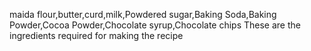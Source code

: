 maida flour,butter,curd,milk,Powdered sugar,Baking Soda,Baking Powder,Cocoa Powder,Chocolate syrup,Chocolate chips
These are the ingredients required for making the recipe
